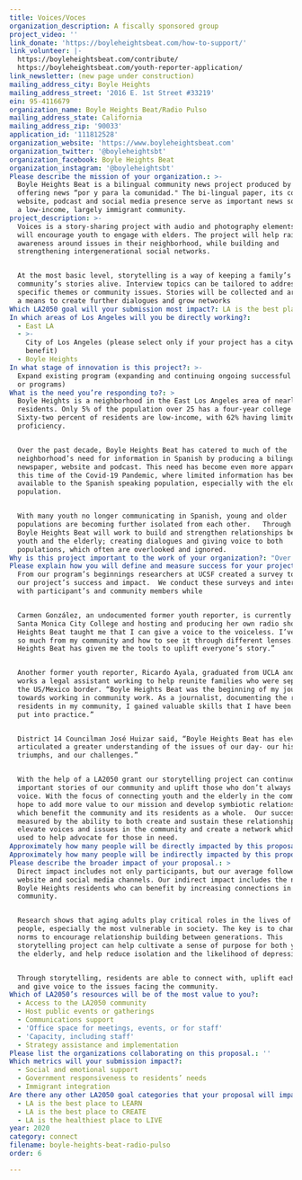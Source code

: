 ```yaml
---
title: Voices/Voces
organization_description: A fiscally sponsored group
project_video: ''
link_donate: 'https://boyleheightsbeat.com/how-to-support/'
link_volunteer: |-
  https://boyleheightsbeat.com/contribute/
  https://boyleheightsbeat.com/youth-reporter-application/
link_newsletter: (new page under construction)
mailing_address_city: Boyle Heights
mailing_address_street: '2016 E. 1st Street #33219'
ein: 95-4116679
organization_name: Boyle Heights Beat/Radio Pulso
mailing_address_state: California
mailing_address_zip: '90033'
application_id: '111812528'
organization_website: 'https://www.boyleheightsbeat.com'
organization_twitter: '@boyleheightsbt'
organization_facebook: Boyle Heights Beat
organization_instagram: '@boyleheightsbt'
Please describe the mission of your organization.: >-
  Boyle Heights Beat is a bilingual community news project produced by youth,
  offering news “por y para la comunidad." The bi-lingual paper, its companion
  website, podcast and social media presence serve as important news sources in
  a low-income, largely immigrant community.    
project_description: >-
  Voices is a story-sharing project with audio and photography elements which
  will encourage youth to engage with elders. The project will help raise
  awareness around issues in their neighborhood, while building and
  strengthening intergenerational social networks. 


  At the most basic level, storytelling is a way of keeping a family’s or a
  community’s stories alive. Interview topics can be tailored to address
  specific themes or community issues. Stories will be collected and archived as
  a means to create further dialogues and grow networks
Which LA2050 goal will your submission most impact?: LA is the best place to CONNECT
In which areas of Los Angeles will you be directly working?:
  - East LA
  - >-
    City of Los Angeles (please select only if your project has a citywide
    benefit)
  - Boyle Heights
In what stage of innovation is this project?: >-
  Expand existing program (expanding and continuing ongoing successful projects
  or programs)
What is the need you’re responding to?: >
  Boyle Heights is a neighborhood in the East Los Angeles area of nearly 100,000
  residents. Only 5% of the population over 25 has a four-year college degree.
  Sixty-two percent of residents are low-income, with 62% having limited English
  proficiency.  


  Over the past decade, Boyle Heights Beat has catered to much of the
  neighborhood’s need for information in Spanish by producing a bilingual print
  newspaper, website and podcast. This need has become even more apparent during
  this time of the Covid-19 Pandemic, where limited information has been readily
  available to the Spanish speaking population, especially with the elderly
  population.  


  With many youth no longer communicating in Spanish, young and older
  populations are becoming further isolated from each other.   Through "Voices"
  Boyle Heights Beat will work to build and strengthen relationships between
  youth and the elderly; creating dialogues and giving voice to both
  populations, which often are overlooked and ignored.  
Why is this project important to the work of your organization?: "Over the last decade, Boyle Heights Beat has a proven track record in the neighborhood and has become a source the community relies on for information and engagement. Many of the issues reported by youth journalists focus on transformative policy and systems of change. \nA healthy community requires opportunities for residents to engage with each other and their leaders and a way to know their voices are heard. Through its storytelling Boyle Heights Beat provides residents these opportunities and helps influence the development of community priorities. \n\n\_By training youth as community reporters and conveners, Boyle Heights Beat helps empowers them as community leaders and agents of change.  Youth reporters can help train others and help both young and old tell their stories.\n\nWith our connections in the community, Boyle Heights Beat can partner with other local non-profits to publish exhibit the oral histories to create an even greater reach and deepen community connections.\n"
Please explain how you will define and measure success for your project.: >-
  From our program’s beginnings researchers at UCSF created a survey to measure
  our project’s success and impact.  We conduct these surveys and interviews
  with participant’s and community members while 


  Carmen González, an undocumented former youth reporter, is currently attending
  Santa Monica City College and hosting and producing her own radio show. “Boyle
  Heights Beat taught me that I can give a voice to the voiceless. I’ve learned
  so much from my community and how to see it through different lenses. Boyle
  Heights Beat has given me the tools to uplift everyone’s story.” 


  Another former youth reporter, Ricardo Ayala, graduated from UCLA and now
  works a legal assistant working to help reunite families who were separated at
  the US/Mexico border. “Boyle Heights Beat was the beginning of my journey
  towards working in community work. As a journalist, documenting the reality of
  residents in my community, I gained valuable skills that I have been able to
  put into practice.” 


  District 14 Councilman José Huizar said, “Boyle Heights Beat has elevated and
  articulated a greater understanding of the issues of our day- our history, our
  triumphs, and our challenges.”


  With the help of a LA2050 grant our storytelling project can continue to tell
  important stories of our community and uplift those who don’t always have a
  voice. With the focus of connecting youth and the elderly in the community, we
  hope to add more value to our mission and develop symbiotic relationships
  which benefit the community and its residents as a whole.  Our success will be
  measured by the ability to both create and sustain these relationships,
  elevate voices and issues in the community and create a network which can be
  used to help advocate for those in need.  
Approximately how many people will be directly impacted by this proposal?: '10000'
Approximately how many people will be indirectly impacted by this proposal?: '100000'
Please describe the broader impact of your proposal.: >
  Direct impact includes not only participants, but our average followers on our
  website and social media channels. Our indirect impact includes the number of
  Boyle Heights residents who can benefit by increasing connections in the
  community. 


  Research shows that aging adults play critical roles in the lives of young
  people, especially the most vulnerable in society. The key is to change social
  norms to encourage relationship building between generations. This
  storytelling project can help cultivate a sense of purpose for both youth and
  the elderly, and help reduce isolation and the likelihood of depression. 


  Through storytelling, residents are able to connect with, uplift each other
  and give voice to the issues facing the community.  
Which of LA2050’s resources will be of the most value to you?:
  - Access to the LA2050 community
  - Host public events or gatherings
  - Communications support
  - 'Office space for meetings, events, or for staff'
  - 'Capacity, including staff'
  - Strategy assistance and implementation
Please list the organizations collaborating on this proposal.: ''
Which metrics will your submission impact?:
  - Social and emotional support
  - Government responsiveness to residents’ needs
  - Immigrant integration
Are there any other LA2050 goal categories that your proposal will impact?:
  - LA is the best place to LEARN
  - LA is the best place to CREATE
  - LA is the healthiest place to LIVE
year: 2020
category: connect
filename: boyle-heights-beat-radio-pulso
order: 6

---
```

